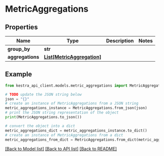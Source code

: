 # MetricAggregations


## Properties

Name | Type | Description | Notes
------------ | ------------- | ------------- | -------------
**group_by** | **str** |  | 
**aggregations** | [**List[MetricAggregation]**](MetricAggregation.md) |  | 

## Example

```python
from kestra_api_client.models.metric_aggregations import MetricAggregations

# TODO update the JSON string below
json = "{}"
# create an instance of MetricAggregations from a JSON string
metric_aggregations_instance = MetricAggregations.from_json(json)
# print the JSON string representation of the object
print(MetricAggregations.to_json())

# convert the object into a dict
metric_aggregations_dict = metric_aggregations_instance.to_dict()
# create an instance of MetricAggregations from a dict
metric_aggregations_from_dict = MetricAggregations.from_dict(metric_aggregations_dict)
```
[[Back to Model list]](../README.md#documentation-for-models) [[Back to API list]](../README.md#documentation-for-api-endpoints) [[Back to README]](../README.md)


